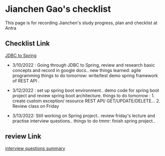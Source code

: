 # Jianchen Gao's checklist 

This page is for recording Jianchen's study progress, plan and checklist at Antra

## Checklist Link
[JDBC to Spring](https://docs.google.com/document/d/1MVFJ97cqOu5zB3k8UgtbR7WEQ0D6jYLFy0JmlbgmxT4/edit)

* 3/10/2022 : Going through JDBC to Spring, review and research basic concepts and record in google docs..
			  new things learned: agile programming
			  things to do tomorrow: write/test demo spring framework of REST API .
* 3/12/2022 : set up spring boot environment.. demo code for spring boot project and review spring boot architecture.
			  things to do tomorrow : 1. create custom exception/ resource REST API/ GET/UPDATE/DELETE... 2. Review class on Friday 
			  
* 3/13/2022: Still working on Spring project.. review friday's lecture and practise interview questions.. things to do tmmr: finish spring project..

## review Link
[interview questions summary ](https://docs.google.com/document/d/1j-2PCxF2fXq1eg6QjlQ7gyPoAoIb6ndwMiaZTiJbBkU/edit)

			  

			  